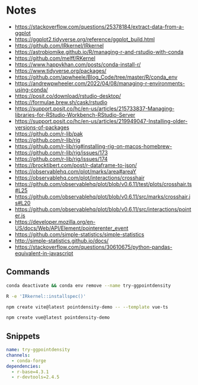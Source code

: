 # Notes

- https://stackoverflow.com/questions/25378184/extract-data-from-a-ggplot
- https://ggplot2.tidyverse.org/reference/ggplot_build.html
- https://github.com/IRkernel/IRkernel
- https://astrobiomike.github.io/R/managing-r-and-rstudio-with-conda
- https://github.com/melff/RKernel
- https://www.happykhan.com/posts/conda-install-r/
- https://www.tidyverse.org/packages/
- https://github.com/apwheele/Blog_Code/tree/master/R/conda_env
- https://andrewpwheeler.com/2022/04/08/managing-r-environments-using-conda/
- https://posit.co/download/rstudio-desktop/
- https://formulae.brew.sh/cask/rstudio
- https://support.posit.co/hc/en-us/articles/215733837-Managing-libraries-for-RStudio-Workbench-RStudio-Server
- https://support.posit.co/hc/en-us/articles/219949047-Installing-older-versions-of-packages
- https://github.com/r-lib/pak
- https://github.com/r-lib/rig
- https://github.com/r-lib/rig#installing-rig-on-macos-homebrew-
- https://github.com/r-lib/rig/issues/173
- https://github.com/r-lib/rig/issues/174
- https://brocktibert.com/post/r-dataframe-to-json/
- https://observablehq.com/plot/marks/area#areaY
- https://observablehq.com/plot/interactions/crosshair
- https://github.com/observablehq/plot/blob/v0.6.11/test/plots/crosshair.ts#L25
- https://github.com/observablehq/plot/blob/v0.6.11/src/marks/crosshair.js#L20
- https://github.com/observablehq/plot/blob/v0.6.11/src/interactions/pointer.js
- https://developer.mozilla.org/en-US/docs/Web/API/Element/pointerenter_event
- https://github.com/simple-statistics/simple-statistics
- http://simple-statistics.github.io/docs/
- https://stackoverflow.com/questions/30610675/python-pandas-equivalent-in-javascript

## Commands

```bash
conda deactivate && conda env remove --name try-ggpointdensity
```

```bash
R -e 'IRkernel::installspec()'
```

```bash
npm create vite@latest pointdensity-demo -- --template vue-ts
```

```bash
npm create vue@latest pointdensity-demo
```

## Snippets

```yml
name: try-ggpointdensity
channels:
  - conda-forge
dependencies:
  - r-base=4.3.1
  - r-devtools=2.4.5
```
